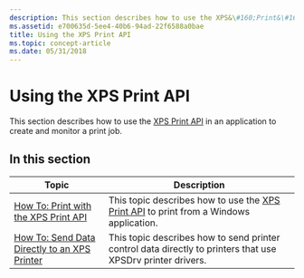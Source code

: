 ```yaml
---
description: This section describes how to use the XPS&\#160;Print&\#160;API in an application to create and monitor a print job.
ms.assetid: e700635d-5ee4-40b6-94ad-22f6588a0bae
title: Using the XPS Print API
ms.topic: concept-article
ms.date: 05/31/2018
---
```


# Using the XPS Print API

This section describes how to use the [XPS Print API](xps-printing.md) in an application to create and monitor a print job.

## In this section



| Topic                                                                                                  | Description                                                                                                            |
|--------------------------------------------------------------------------------------------------------|------------------------------------------------------------------------------------------------------------------------|
| [How To: Print with the XPS Print API](printing-with-the-xpsprint-api.md)<br/>                  | This topic describes how to use the [XPS Print API](xpsprint-api.md) to print from a Windows application.<br/>  |
| [How To: Send Data Directly to an XPS Printer](sending-data-directly-to-an-xps-printer.md)<br/> | This topic describes how to send printer control data directly to printers that use XPSDrv printer drivers.<br/> |



 

 

 




